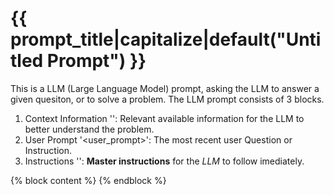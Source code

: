 # {{ prompt_title|capitalize|default("Untitled Prompt") }}
This is a LLM (Large Language Model) prompt, asking the LLM to answer a given quesiton, or to solve a problem. 
The LLM prompt consists of 3 blocks.
1. Context Information '<context>': Relevant available information for the LLM to better understand the problem.
2. User Prompt '<user_prompt>': The most recent user Question or Instruction.
3. Instructions '<INST>': __Master instructions__ for the _LLM_ to follow imediately.

{% block content %}
{% endblock %}
